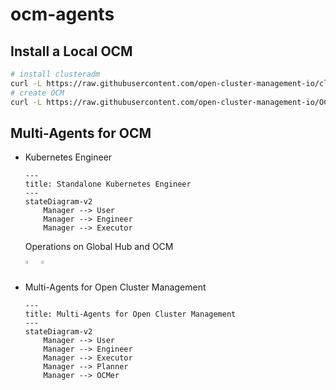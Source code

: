 # ocm-agents

## Install a Local OCM

```bash
# install clusteradm
curl -L https://raw.githubusercontent.com/open-cluster-management-io/clusteradm/main/install.sh | bash
# create OCM
curl -L https://raw.githubusercontent.com/open-cluster-management-io/OCM/main/solutions/setup-dev-environment/local-up.sh | bash
```

## Multi-Agents for OCM

- Kubernetes Engineer

  ```mermaid
  ---
  title: Standalone Kubernetes Engineer
  ---
  stateDiagram-v2
      Manager --> User
      Manager --> Engineer
      Manager --> Executor
  ```

  Operations on Global Hub and OCM
  <div style="display: flex; gap: 5px;">
    <a href="https://asciinema.org/a/673721" target="_blank">
      <img src="https://asciinema.org/a/673721.svg" style="width: 48%; height: auto;" />
    </a>
    
    <a href="https://asciinema.org/a/673715" target="_blank">
      <img src="https://asciinema.org/a/673715.svg" style="width: 48%; height: auto;" />
    </a>
  </div>

- Multi-Agents for Open Cluster Management

  ```mermaid
  ---
  title: Multi-Agents for Open Cluster Management
  ---
  stateDiagram-v2
      Manager --> User
      Manager --> Engineer
      Manager --> Executor
      Manager --> Planner
      Manager --> OCMer
  ```
